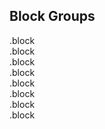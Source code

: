 ## Block Groups

<!-- Closes out extant column and container divs -->
</div>
</div>

<div class="container grid-example leader-1">
<div class="block-group block-group-4-up">
<div class="block"><span>.block</span></div>
<div class="block"><span>.block</span></div>
<div class="block"><span>.block</span></div>
<div class="block"><span>.block</span></div>
<div class="block"><span>.block</span></div>
<div class="block"><span>.block</span></div>
<div class="block"><span>.block</span></div>
<div class="block"><span>.block</span></div>
</div>
</div>

<!-- Reopens container and column for the continuation of the doc. -->
<div class="container">
	<div class="column-15 pre-7">